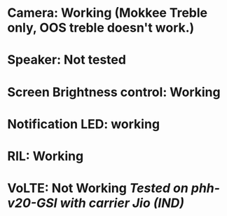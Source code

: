# Camera: Working (Mokkee Treble only, OOS treble doesn't work.)
# Speaker: Not tested
# Screen Brightness control: Working
# Notification LED: working
# RIL: Working
# VoLTE: Not Working *Tested on phh-v20-GSI with carrier Jio (IND)*